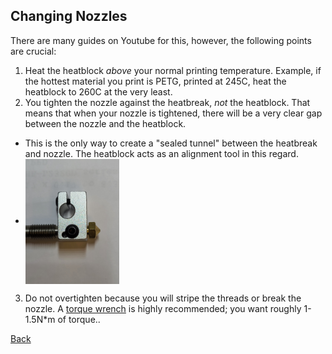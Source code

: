 ## Changing Nozzles

There are many guides on Youtube for this, however, the following points are crucial:

1. Heat the heatblock _above_ your normal printing temperature. Example, if the hottest material you print is PETG, printed at 245C, heat the heatblock to 260C at the very least.
2. You tighten the nozzle against the heatbreak, _not_ the heatblock. That means that when your nozzle is tightened, there will be a very clear gap between the nozzle and the heatblock.

- This is the only way to create a "sealed tunnel" between the heatbreak and nozzle. The heatblock acts as an alignment tool in this regard.
- <img src="./images/heatblock/nozzle-heatblock-gap.jpg" height="200" alt='' align="center"/>

3. Do not overtighten because you will stripe the threads or break the nozzle. A [torque wrench](https://www.thingiverse.com/thing:4738816) is highly recommended; you want roughly 1-1.5N\*m of torque..

[Back](./README.md#heatblock)
